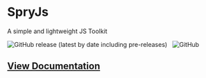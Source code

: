 # SpryJs
A simple and lightweight JS Toolkit

![GitHub release (latest by date including pre-releases)](https://img.shields.io/github/v/release/ggedde/spry-js?include_prereleases) &nbsp; ![GitHub](https://img.shields.io/github/license/ggedde/spry-js?label=license)

## [View Documentation](https://ggedde.github.io/spry-js)